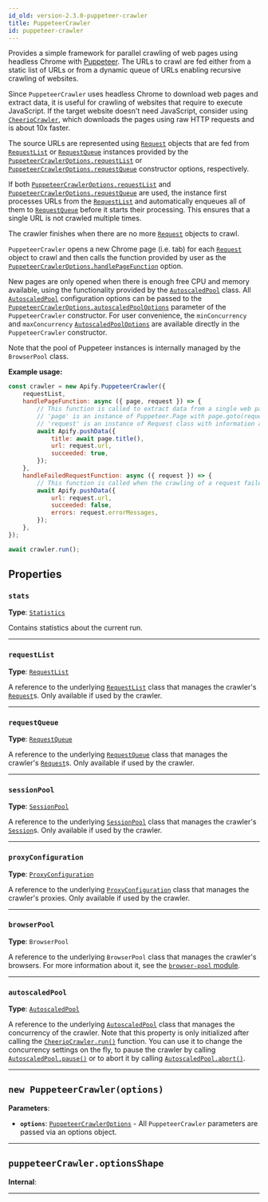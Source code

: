 ```yaml
---
id_old: version-2.3.0-puppeteer-crawler
title: PuppeteerCrawler
id: puppeteer-crawler
---
```


<a name="puppeteercrawler"></a>

Provides a simple framework for parallel crawling of web pages using headless Chrome with [Puppeteer](https://github.com/puppeteer/puppeteer). The
URLs to crawl are fed either from a static list of URLs or from a dynamic queue of URLs enabling recursive crawling of websites.

Since `PuppeteerCrawler` uses headless Chrome to download web pages and extract data, it is useful for crawling of websites that require to execute
JavaScript. If the target website doesn't need JavaScript, consider using [`CheerioCrawler`](../api/cheerio-crawler), which downloads the pages using
raw HTTP requests and is about 10x faster.

The source URLs are represented using [`Request`](../api/request) objects that are fed from [`RequestList`](../api/request-list) or
[`RequestQueue`](../api/request-queue) instances provided by the
[`PuppeteerCrawlerOptions.requestList`](../typedefs/puppeteer-crawler-options#requestlist) or
[`PuppeteerCrawlerOptions.requestQueue`](../typedefs/puppeteer-crawler-options#requestqueue) constructor options, respectively.

If both [`PuppeteerCrawlerOptions.requestList`](../typedefs/puppeteer-crawler-options#requestlist) and
[`PuppeteerCrawlerOptions.requestQueue`](../typedefs/puppeteer-crawler-options#requestqueue) are used, the instance first processes URLs from the
[`RequestList`](../api/request-list) and automatically enqueues all of them to [`RequestQueue`](../api/request-queue) before it starts their
processing. This ensures that a single URL is not crawled multiple times.

The crawler finishes when there are no more [`Request`](../api/request) objects to crawl.

`PuppeteerCrawler` opens a new Chrome page (i.e. tab) for each [`Request`](../api/request) object to crawl and then calls the function provided by
user as the [`PuppeteerCrawlerOptions.handlePageFunction`](../typedefs/puppeteer-crawler-options#handlepagefunction) option.

New pages are only opened when there is enough free CPU and memory available, using the functionality provided by the
[`AutoscaledPool`](../api/autoscaled-pool) class. All [`AutoscaledPool`](../api/autoscaled-pool) configuration options can be passed to the
[`PuppeteerCrawlerOptions.autoscaledPoolOptions`](../typedefs/puppeteer-crawler-options#autoscaledpooloptions) parameter of the `PuppeteerCrawler`
constructor. For user convenience, the `minConcurrency` and `maxConcurrency` [`AutoscaledPoolOptions`](../typedefs/autoscaled-pool-options) are
available directly in the `PuppeteerCrawler` constructor.

Note that the pool of Puppeteer instances is internally managed by the `BrowserPool` class.

**Example usage:**

```javascript
const crawler = new Apify.PuppeteerCrawler({
    requestList,
    handlePageFunction: async ({ page, request }) => {
        // This function is called to extract data from a single web page
        // 'page' is an instance of Puppeteer.Page with page.goto(request.url) already called
        // 'request' is an instance of Request class with information about the page to load
        await Apify.pushData({
            title: await page.title(),
            url: request.url,
            succeeded: true,
        });
    },
    handleFailedRequestFunction: async ({ request }) => {
        // This function is called when the crawling of a request failed too many times
        await Apify.pushData({
            url: request.url,
            succeeded: false,
            errors: request.errorMessages,
        });
    },
});

await crawler.run();
```

## Properties

### `stats`

**Type**: [`Statistics`](../api/statistics)

Contains statistics about the current run.

---

### `requestList`

**Type**: [`RequestList`](../api/request-list)

A reference to the underlying [`RequestList`](../api/request-list) class that manages the crawler's [`Request`](../api/request)s. Only available if
used by the crawler.

---

### `requestQueue`

**Type**: [`RequestQueue`](../api/request-queue)

A reference to the underlying [`RequestQueue`](../api/request-queue) class that manages the crawler's [`Request`](../api/request)s. Only available if
used by the crawler.

---

### `sessionPool`

**Type**: [`SessionPool`](../api/session-pool)

A reference to the underlying [`SessionPool`](../api/session-pool) class that manages the crawler's [`Session`](../api/session)s. Only available if
used by the crawler.

---

### `proxyConfiguration`

**Type**: [`ProxyConfiguration`](../api/proxy-configuration)

A reference to the underlying [`ProxyConfiguration`](../api/proxy-configuration) class that manages the crawler's proxies. Only available if used by
the crawler.

---

### `browserPool`

**Type**: `BrowserPool`

A reference to the underlying `BrowserPool` class that manages the crawler's browsers. For more information about it, see the
[`browser-pool` module](https://github.com/apify/browser-pool).

---

### `autoscaledPool`

**Type**: [`AutoscaledPool`](../api/autoscaled-pool)

A reference to the underlying [`AutoscaledPool`](../api/autoscaled-pool) class that manages the concurrency of the crawler. Note that this property is
only initialized after calling the [`CheerioCrawler.run()`](../api/cheerio-crawler#run) function. You can use it to change the concurrency settings on
the fly, to pause the crawler by calling [`AutoscaledPool.pause()`](../api/autoscaled-pool#pause) or to abort it by calling
[`AutoscaledPool.abort()`](../api/autoscaled-pool#abort).

---

<a name="puppeteercrawler"></a>

## `new PuppeteerCrawler(options)`

**Parameters**:

- **`options`**: [`PuppeteerCrawlerOptions`](../typedefs/puppeteer-crawler-options) - All `PuppeteerCrawler` parameters are passed via an options
  object.

---

<a name="optionsshape"></a>

## `puppeteerCrawler.optionsShape`

**Internal**:

---
